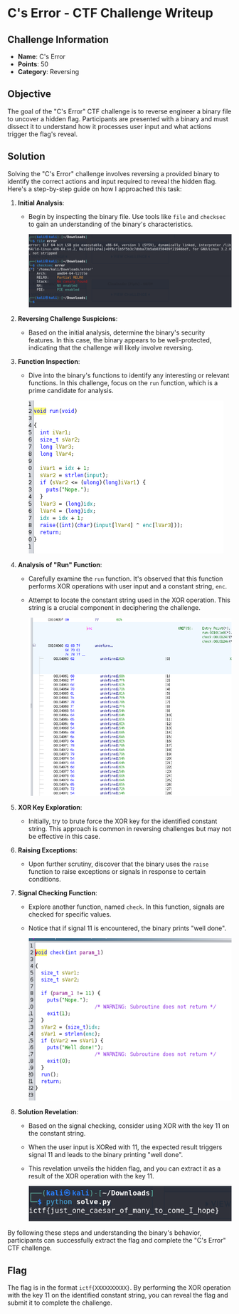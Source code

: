 # C's Error - CTF Challenge Writeup

## Challenge Information
- **Name**: C's Error
- **Points**: 50
- **Category**: Reversing

## Objective
The goal of the "C's Error" CTF challenge is to reverse engineer a binary file to uncover a hidden flag. Participants are presented with a binary and must dissect it to understand how it processes user input and what actions trigger the flag's reveal.

## Solution
Solving the "C's Error" challenge involves reversing a provided binary to identify the correct actions and input required to reveal the hidden flag. Here's a step-by-step guide on how I approached this task:

1. **Initial Analysis**:
   - Begin by inspecting the binary file. Use tools like `file` and `checksec` to gain an understanding of the binary's characteristics.


        ![CheckSec](checksec.png)

2. **Reversing Challenge Suspicions**:
   - Based on the initial analysis, determine the binary's security features. In this case, the binary appears to be well-protected, indicating that the challenge will likely involve reversing.

3. **Function Inspection**:
   - Dive into the binary's functions to identify any interesting or relevant functions. In this challenge, focus on the `run` function, which is a prime candidate for analysis.


        ![Run Function](<run function.png>)

4. **Analysis of "Run" Function**:
   - Carefully examine the `run` function. It's observed that this function performs XOR operations with user input and a constant string, `enc`.
   - Attempt to locate the constant string used in the XOR operation. This string is a crucial component in deciphering the challenge.


        ![Constant Array / String](<constant array.png>)

5. **XOR Key Exploration**:
   - Initially, try to brute force the XOR key for the identified constant string. This approach is common in reversing challenges but may not be effective in this case.

6. **Raising Exceptions**:
   - Upon further scrutiny, discover that the binary uses the  `raise` function to raise exceptions or signals in response to certain conditions.

7. **Signal Checking Function**:
   - Explore another function, named `check`. In this function, signals are checked for specific values.
   - Notice that if signal 11 is encountered, the binary prints "well done".


        ![Check Function](<check function.png>)

8. **Solution Revelation**:
   - Based on the signal checking, consider using XOR with the key 11 on the constant string.
   - When the user input is XORed with 11, the expected result triggers signal 11 and leads to the binary printing "well done".
   - This revelation unveils the hidden flag, and you can extract it as a result of the XOR operation with the key 11.


        ![Flag](flag.png)

By following these steps and understanding the binary's behavior, participants can successfully extract the flag and complete the "C's Error" CTF challenge.

## Flag
The flag is in the format `ictf{XXXXXXXXXX}`. By performing the XOR operation with the key 11 on the identified constant string, you can reveal the flag and submit it to complete the challenge.
